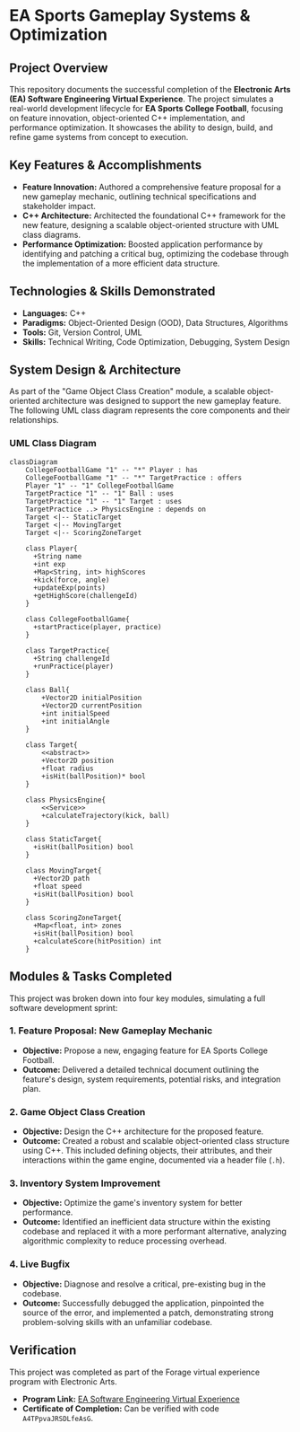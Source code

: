 # EA Sports Gameplay Systems & Optimization

## Project Overview

This repository documents the successful completion of the **Electronic Arts (EA) Software Engineering Virtual Experience**. The project simulates a real-world development lifecycle for **EA Sports College Football**, focusing on feature innovation, object-oriented C++ implementation, and performance optimization. It showcases the ability to design, build, and refine game systems from concept to execution.

## Key Features & Accomplishments

* **Feature Innovation:** Authored a comprehensive feature proposal for a new gameplay mechanic, outlining technical specifications and stakeholder impact.
* **C++ Architecture:** Architected the foundational C++ framework for the new feature, designing a scalable object-oriented structure with UML class diagrams.
* **Performance Optimization:** Boosted application performance by identifying and patching a critical bug, optimizing the codebase through the implementation of a more efficient data structure.

## Technologies & Skills Demonstrated

* **Languages:** C++
* **Paradigms:** Object-Oriented Design (OOD), Data Structures, Algorithms
* **Tools:** Git, Version Control, UML
* **Skills:** Technical Writing, Code Optimization, Debugging, System Design

## System Design & Architecture

As part of the "Game Object Class Creation" module, a scalable object-oriented architecture was designed to support the new gameplay feature. The following UML class diagram represents the core components and their relationships.

### UML Class Diagram

```mermaid
classDiagram
    CollegeFootballGame "1" -- "*" Player : has
    CollegeFootballGame "1" -- "*" TargetPractice : offers
    Player "1" -- "1" CollegeFootballGame
    TargetPractice "1" -- "1" Ball : uses
    TargetPractice "1" -- "1" Target : uses
    TargetPractice ..> PhysicsEngine : depends on
    Target <|-- StaticTarget
    Target <|-- MovingTarget
    Target <|-- ScoringZoneTarget

    class Player{
      +String name
      +int exp
      +Map<String, int> highScores
      +kick(force, angle)
      +updateExp(points)
      +getHighScore(challengeId)
    }

    class CollegeFootballGame{
      +startPractice(player, practice)
    }

    class TargetPractice{
      +String challengeId
      +runPractice(player)
    }

    class Ball{
        +Vector2D initialPosition
        +Vector2D currentPosition
        +int initialSpeed
        +int initialAngle
    }

    class Target{
        <<abstract>>
        +Vector2D position
        +float radius
        +isHit(ballPosition)* bool
    }

    class PhysicsEngine{
        <<Service>>
        +calculateTrajectory(kick, ball)
    }

    class StaticTarget{
      +isHit(ballPosition) bool
    }

    class MovingTarget{
      +Vector2D path
      +float speed
      +isHit(ballPosition) bool
    }

    class ScoringZoneTarget{
      +Map<float, int> zones
      +isHit(ballPosition) bool
      +calculateScore(hitPosition) int
    }
```

## Modules & Tasks Completed

This project was broken down into four key modules, simulating a full software development sprint:

### 1. Feature Proposal: New Gameplay Mechanic

* **Objective:** Propose a new, engaging feature for EA Sports College Football.
* **Outcome:** Delivered a detailed technical document outlining the feature's design, system requirements, potential risks, and integration plan.

### 2. Game Object Class Creation

* **Objective:** Design the C++ architecture for the proposed feature.
* **Outcome:** Created a robust and scalable object-oriented class structure using C++. This included defining objects, their attributes, and their interactions within the game engine, documented via a header file (`.h`).

### 3. Inventory System Improvement

* **Objective:** Optimize the game's inventory system for better performance.
* **Outcome:** Identified an inefficient data structure within the existing codebase and replaced it with a more performant alternative, analyzing algorithmic complexity to reduce processing overhead.

### 4. Live Bugfix

* **Objective:** Diagnose and resolve a critical, pre-existing bug in the codebase.
* **Outcome:** Successfully debugged the application, pinpointed the source of the error, and implemented a patch, demonstrating strong problem-solving skills with an unfamiliar codebase.

## Verification

This project was completed as part of the Forage virtual experience program with Electronic Arts.

* **Program Link:** [EA Software Engineering Virtual Experience](https://www.theforage.com/virtual-internships/prototype/R5iK7HMxJGBgaY28v/EA-Software-Engineering-Virtual-Experience-Program)
* **Certificate of Completion:** Can be verified with code `A4TPpvaJRSDLfeAsG`.
